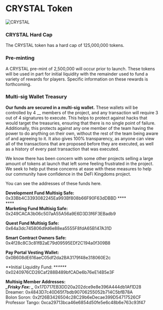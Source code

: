 # CRYSTAL Token

![CRYSTAL](../../.gitbook/assets/crystal\_token\_x2.png)

### CRYSTAL Hard Cap

The CRYSTAL token has a hard cap of 125,000,000 tokens.

### Pre-minting

A CRYSTAL pre-mint of 2,500,000 will occur prior to launch. These tokens will be used in part for initial liquidity with the remainder used to fund a variety of rewards for players. Specific information on these rewards is forthcoming.

### Multi-sig Wallet Treasury

**Our funds are secured in a multi-sig wallet.** These wallets will be controlled by 4 __ members of the project, and any transaction will require 3 out of 4 signatures to execute. This helps to protect against hacks that would target the treasuries, ensuring that there is no single point of failure. Additionally, this protects against any one member of the team having the power to do anything on their own, without the rest of the team being aware of and agreeing to it. It also gives 100% transparency, as anyone can view all of the transactions that are proposed before they are executed, as well as a history of every past transaction that was executed.

We know there has been concern with some other projects selling a large amount of tokens at launch that left some feeling frustrated in the project. We seek to help put these concerns at ease with these measures to help our community have confidence in the DeFi Kingdoms project.

You can see the addresses of these funds here.

**Development Fund Multisig Safe:** 0x33Bb4C3393082245Ea993Bf808b66F90F63dDBBD  ****  \
****\
**Marketing Fund Multisig Safe:** 0x249CACA3b06c507aA55A56a9E6D3D3f6F3EBadb9

**Quest Fund Multisig Safe:** 0x64a3dc745806d9d6e88ea5555F8fdA65B147A31D

**Smart Contract Owners Safe:** 0x4f28c8C3c81fB2aE79d09595EDf2C194a0f309B8

**Pay Portal Vesting Wallet:** 0x0B608dE616aeC05df2da2BA3179f48e318060E2c&#x20;

**Initial Liquidity Fund: **_****_ 0x0240976CD26Caf288B489bfCADe6b76eE14B5e3F



**Multisig Member Addresses:** \
_****_Frisky Fox: _****_ 0x17D717EB3DD20a202dce9e8e396A444db1Af1D28\
Dreamer: 0x4843D7c40D65f7bdb90706255052b714C5bfB78A\
Bolon Soron: 0x2f26B3426504c28C29b6eDecae399D54717526CF\
Professor Tango: 0xca29713bca46e6854d50fe5e6c48b6e763c93f47
